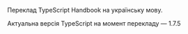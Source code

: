 Переклад TypeScript Handbook на українську мову.

Актуальна версія TypeScript на момент перекладу — 1.7.5